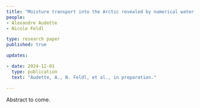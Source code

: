 ```yaml
---
title: "Moisture transport into the Arctic revealed by numerical water tracers in an Earth system model"
people:
- Alexandre Audette 
- Nicole Feldl

type: research paper
published: true

updates:

- date: 2024-12-01
  type: publication
  text: "Audette, A., N. Feldl, et al., in preparation." 

---
```


Abstract to come.

